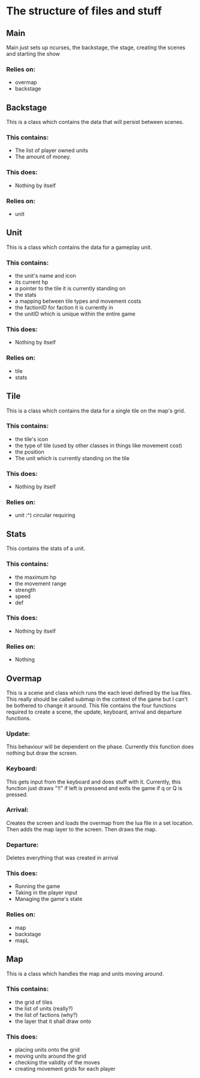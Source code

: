 # The structure of files and stuff

## Main
Main just sets up ncurses, the backstage, the stage, creating the scenes and starting the show
### Relies on:
+ overmap
+ backstage

## Backstage
This is a class which contains the data that will persist between scenes.
### This contains:
+ The list of player owned units
+ The amount of money.
### This does:
+ Nothing by itself
### Relies on:
+ unit

## Unit
This is a class which contains the data for a gameplay unit.
### This contains:
+ the unit's name and icon
+ its current hp
+ a pointer to the tile it is currently standing on
+ the stats
+ a mapping between tile types and movement costs
+ the factionID for faction it is currently in
+ the unitID which is unique within the entire game
### This does:
+ Nothing by itself
### Relies on:
+ tile
+ stats

## Tile
This is a class which contains the data for a single tile on the map's grid.
### This contains:
+ the tile's icon
+ the type of tile (used by other classes in things like movement cost)
+ the position
+ The unit which is currently standing on the tile
### This does:
+ Nothing by itself
### Relies on:
+ unit :^) circular requiring

## Stats
This contains the stats of a unit.
### This contains:
+ the maximum hp
+ the movement range
+ strength
+ speed
+ def
### This does:
+ Nothing by itself
### Relies on:
+ Nothing

## Overmap
This is a scene and class which runs the each level defined by the lua files. This really should be called submap in the context of the game but I can't be bothered to change it around. This file contains the four functions required to create a scene, the update, keyboard, arrival and departure functions.
### Update:
This behaviour will be dependent on the phase. Currently this function does nothing but draw the screen.
### Keyboard:
This gets input from the keyboard and does stuff with it. Currently, this function just draws "!!" if left is pressend and exits the game if q or Q is pressed.
### Arrival:
Creates the screen and loads the overmap from the lua file in a set location. Then adds the map layer to the screen. Then draws the map.
### Departure:
Deletes everything that was created in arrival
### This does:
+ Running the game
+ Taking in the player input
+ Managing the game's state
### Relies on:
+ map
+ backstage
+ mapL

## Map
This is a class which handles the map and units moving around.
### This contains:
+ the grid of tiles
+ the list of units (really?)
+ the list of factions (why?)
+ the layer that it shall draw onto
### This does:
+ placing units onto the grid
+ moving units around the grid
+ checking the validity of the moves
+ creating movement grids for each player
